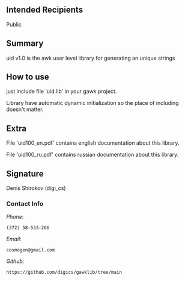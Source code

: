 ﻿## Intended Recipients
Public



## Summary

uid v1.0 is the awk user level library for generating an unique strings





## How to use

just include file 'uid.lib' in your gawk project.

Library have automatic dynamic initialization so the place of including doesn't matter.




## Extra

File 'uid100_en.pdf' contains english documentation about this library.

File 'uid100_ru.pdf' contains russian documentation about this library.


## Signature

Denis Shirokov (digi_cs)



### Contact Info

*Phone*:

    (372) 58-533-266

*Email*:

    cosmogen@gmail.com

*Github*:

    https://github.com/digics/gawklib/tree/main


